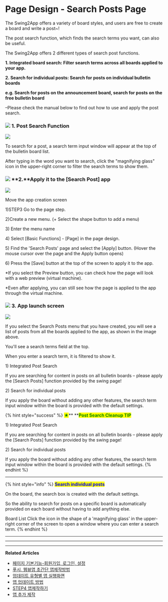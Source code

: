 # Page Design - Search Posts Page

The Swing2App offers a variety of board styles, and users are free to create a board and write a post\~!

The post search function, which finds the search terms you want, can also be useful.

The Swing2App offers 2 different types of search post functions.

**1. Integrated board search: Filter search terms across all boards applied to your app.**

**2. Search for individual posts: Search for posts on individual bulletin boards**

**e.g. Search for posts on the announcement board, search for posts on the free bulletin board**

–Please check the manual below to find out how to use and apply the post search.

### ![](https://wp.swing2app.co.kr/wp-content/uploads/2018/09/%EB%8B%A8%EB%9D%BD1-1.png) **1.** Post Search Function

![](https://wp.swing2app.co.kr/wp-content/uploads/2019/06/%EA%B2%8C%EC%8B%9C%EB%AC%BC%EA%B2%80%EC%83%892.png)

To search for a post, a search term input window will appear at the top of the bulletin board list.

After typing in the word you want to search, click the "magnifying glass" icon in the upper-right corner to filter the search terms to show them.

### ![](https://wp.swing2app.co.kr/wp-content/uploads/2018/09/%EB%8B%A8%EB%9D%BD1-1.png) **2.**Apply it to the \[Search Post] app

![](https://wp.swing2app.co.kr/wp-content/uploads/2022/07/%EA%B2%8C%EC%8B%9C%EB%AC%BC%EA%B2%80%EC%83%89.png)

Move the app creation screen

1\)STEP3 Go to the page step.

2\)Create a new menu. (+ Select the shape button to add a menu)

3\) Enter the menu name

4\) Select \[Basic Functions] - \[Page] in the page design.

5\) Find the 'Search Posts' page and select the \[Apply] button. (Hover the mouse cursor over the page and the Apply button opens)

6\) Press the \[Save] button at the top of the screen to apply it to the app.

\*If you select the Preview button, you can check how the page will look with a web preview (virtual machine).

\*Even after applying, you can still see how the page is applied to the app through the virtual machine.

### ![](https://wp.swing2app.co.kr/wp-content/uploads/2018/09/%EB%8B%A8%EB%9D%BD1-1.png) **3.** App launch screen

![](https://wp.swing2app.co.kr/wp-content/uploads/2019/06/%EB%85%B9%ED%99%94\_2020\_12\_29\_16\_53\_54\_855.gif)

If you select the Search Posts menu that you have created, you will see a list of posts from all the boards applied to the app, as shown in the image above.

You'll see a search terms field at the top.

When you enter a search term, it is filtered to show it.

1\) Integrated Post Search

If you are searching for content in posts on all bulletin boards – please apply the \[Search Posts] function provided by the swing page!

2\) Search for individual posts

If you apply the board without adding any other features, the search term input window within the board is provided with the default settings.

{% hint style="success" %}
<mark style="color:green;">**★**</mark>** **<mark style="color:green;">**Post Search Cleanup TIP**</mark>

1\) Integrated Post Search

If you are searching for content in posts on all bulletin boards – please apply the \[Search Posts] function provided by the swing page!

2\) Search for individual posts

If you apply the board without adding any other features, the search term input window within the board is provided with the default settings.
{% endhint %}

***

{% hint style="info" %}
<mark style="color:blue;">**Search individual posts**</mark>

On the board, the search box is created with the default settings.

So the ability to search for posts on a specific board is automatically provided on each board without having to add anything else.

Board List Click the icon in the shape of a 'magnifying glass' in the upper-right corner of the screen to open a window where you can enter a search term.
{% endhint %}

***

***

***

**Related Articles**

* [페이지 기본기능-회원가입, 로그인, 설정](https://wp.swing2app.co.kr/documentation/v3manual/join-login/)
* [푸시, 웹뷰앱 초간단 앱제작방법](https://wp.swing2app.co.kr/documentation/v3manual/push-webview/)
* [업데이트 유형별 앱 실행화면](https://wp.swing2app.co.kr/documentation/v3manual/update-type/)
* [앱 업데이트 방법](https://wp.swing2app.co.kr/documentation/v3manual/app-update/)
* [STEP4 앱제작하기](https://wp.swing2app.co.kr/documentation/v3manual/appcreation/)
* [앱 추가 제작](https://wp.swing2app.co.kr/documentation/v3manual/app-add/)
